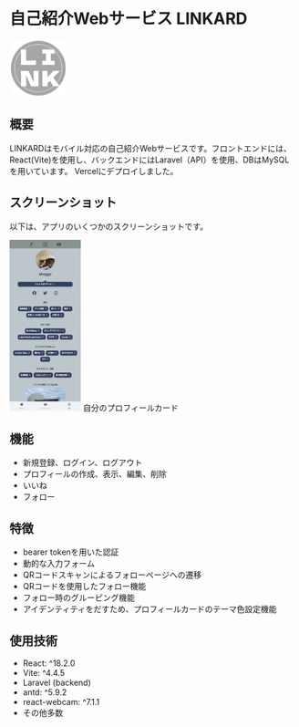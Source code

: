 # 自己紹介Webサービス LINKARD

<img src="./public/favicon.png" alt="プロジェクトのロゴ" width="100" height="100">

## 概要

LINKARDはモバイル対応の自己紹介Webサービスです。フロントエンドには、React(Vite)を使用し、バックエンドにはLaravel（API）を使用、DBはMySQLを用いています。
Vercelにデプロイしました。

<!-- ## デモ

以下のGIFは、このアプリのデモンストレーションです。

![デモンストレーションGIF](path-to-your-demo.gif) -->

## スクリーンショット

以下は、アプリのいくつかのスクリーンショットです。

<img src="./public/profilecard.png" alt="スクリーンショット" width="125" height="300">
自分のプロフィールカード

## 機能

- 新規登録、ログイン、ログアウト
- プロフィールの作成、表示、編集、削除
- いいね
- フォロー

## 特徴

- bearer tokenを用いた認証
- 動的な入力フォーム
- QRコードスキャンによるフォローページへの遷移
- QRコードを使用したフォロー機能
- フォロー時のグルーピング機能
- アイデンティティをだすため、プロフィールカードのテーマ色設定機能

## 使用技術

- React: ^18.2.0
- Vite: ^4.4.5
- Laravel (backend)
- antd: ^5.9.2
- react-webcam: ^7.1.1
- その他多数

